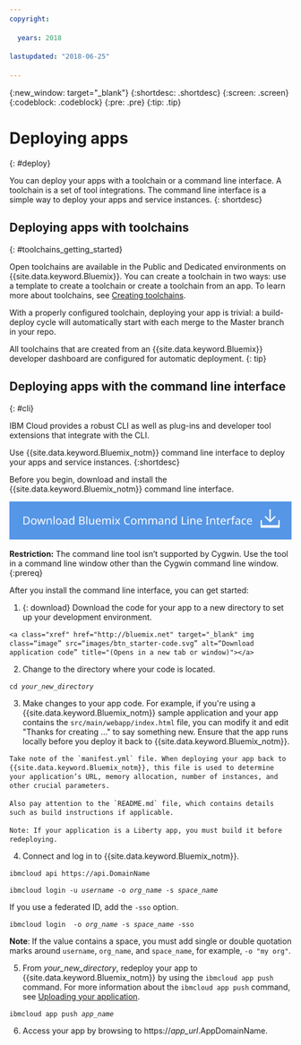 ```yaml
---
copyright:

  years: 2018

lastupdated: "2018-06-25"

---
```


{:new_window: target="_blank"}
{:shortdesc: .shortdesc}
{:screen: .screen}
{:codeblock: .codeblock}
{:pre: .pre}
{:tip: .tip}

# Deploying apps
{: #deploy}

You can deploy your apps with a toolchain or a command line interface. A toolchain is a set of tool integrations. The command line interface is a simple way to deploy your apps and service instances.
{: shortdesc}

## Deploying apps with toolchains
{: #toolchains_getting_started}

Open toolchains are available in the Public and Dedicated environments on {{site.data.keyword.Bluemix}}. You can create a toolchain in two ways: use a template to create a toolchain or create a toolchain from an app. To learn more about toolchains, see [Creating toolchains](../services/ContinuousDelivery/toolchains_working.html#toolchains_getting_started).

With a properly configured toolchain, deploying your app is trivial:  a build-deploy cycle will automatically start with each merge to the Master branch in your repo.

All toolchains that are created from an {{site.data.keyword.Bluemix}} developer dashboard are configured for automatic deployment.
{: tip}

## Deploying apps with the command line interface
{: #cli}

IBM Cloud provides a robust CLI as well as plug-ins and developer tool extensions that integrate with the CLI.

Use {{site.data.keyword.Bluemix_notm}} command line interface to deploy your apps and service instances.
{:shortdesc}

Before you begin, download and install the {{site.data.keyword.Bluemix_notm}} command line interface.

<p>
<a class="xref" href="https://console.bluemix.net/docs/cli/index.html#overview" target="_blank" title="(Opens in a new tab or window)"><img class="image" src="images/btn_bx_commandline.svg" alt="Download IBM Cloud Developer Tools" /></a>
</p>

**Restriction:** The command line tool isn’t supported by Cygwin. Use the tool in a command line window other than the Cygwin command line window.
{:prereq}

After you install the command line interface, you can get started:

  1. {: download} Download the code for your app to a new directory to set up your development environment.

    <a class="xref" href="http://bluemix.net" target="_blank" img class=“image” src=“images/btn_starter-code.svg” alt=“Download application code” title="(Opens in a new tab or window)"></a>

  2. Change to the directory where your code is located.

  <pre class="pre"><code class="hljs">cd <var class="keyword varname">your_new_directory</var></code></pre>

  3.  Make changes to your app code. For example, if you're using a {{site.data.keyword.Bluemix_notm}} sample application and your app contains the `src/main/webapp/index.html` file, you can modify it and edit "Thanks for creating ..." to say something new. Ensure that the app runs locally before you deploy it back to {{site.data.keyword.Bluemix_notm}}.

    Take note of the `manifest.yml` file. When deploying your app back to {{site.data.keyword.Bluemix_notm}}, this file is used to determine your application’s URL, memory allocation, number of instances, and other crucial parameters.

    Also pay attention to the `README.md` file, which contains details such as build instructions if applicable.

    Note: If your application is a Liberty app, you must build it before redeploying.

  4. Connect and log in to {{site.data.keyword.Bluemix_notm}}.

  <pre class="pre"><code class="hljs">ibmcloud api https://api.<span class="keyword" data-hd-keyref="DomainName">DomainName</span></code></pre>

  <pre class="pre"><code class="hljs">ibmcloud login -u <var class="keyword varname" data-hd-keyref="user_ID">username</var> -o <var class="keyword varname" data-hd-keyref="org_name">org_name</var> -s <var class="keyword varname" data-hd-keyref="space_name">space_name</var></code></pre>

  If you use a federated ID, add the `-sso` option.

  <pre class="pre"><code class="hljs">ibmcloud login  -o <var class="keyword varname" data-hd-keyref="org_name">org_name</var> -s <var class="keyword varname" data-hd-keyref="space_name">space_name</var> -sso</code></pre>

  **Note**: If the value contains a space, you must add single or double quotation marks around `username`, `org_name`, and  `space_name`, for example, `-o "my org"`.

  5. From <var class="keyword varname">your_new_directory</var>, redeploy your app to {{site.data.keyword.Bluemix_notm}} by using the `ibmcloud app push` command. For more information about the `ibmcloud app push` command, see [Uploading your application](/docs/starters/upload_app.html).

  <pre class="pre"><code class="hljs">ibmcloud app push <var class="keyword varname" data-hd-keyref="app_name">app_name</var></code></pre>

  6. Access your app by browsing to https://<var class="keyword varname" data-hd-keyref="app_url">app_url</var>.<span class="keyword" data-hd-keyref="APPDomain">AppDomainName</span>.
